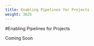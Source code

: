 ```yaml
---
title: Enabling Pipelines for Projects
weight: 3625
---
```

#Enabling Pipelines for Projects

Coming Soon
